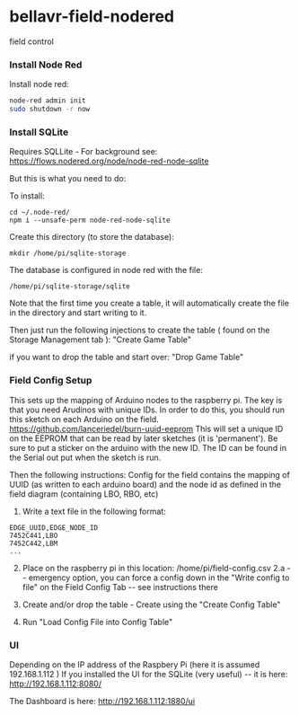 bellavr-field-nodered
=====================

field control

### Install Node Red
Install node red:
```bash <(curl -sL https://raw.githubusercontent.com/node-red/linux-installers/master/deb/update-nodejs-and-nodered)
node-red admin init
sudo shutdown -r now
```

### Install SQLite

Requires SQLLite - 
For background see: 
https://flows.nodered.org/node/node-red-node-sqlite

But this is what you need to do:

To install:
 ```
 cd ~/.node-red/
 npm i --unsafe-perm node-red-node-sqlite
 ```

Create this directory (to store the database):
```
mkdir /home/pi/sqlite-storage
```
The database is configured in node red with the file:
```
/home/pi/sqlite-storage/sqlite
```
Note that the first time you create a table, it will automatically create the file in the directory and start writing to it.

 Then just run the following injections to create the table ( found on the Storage Management tab ):
 "Create Game Table"

 if you want to drop the table and start over:
 "Drop Game Table"
 
 ### Field Config Setup
 This sets up the mapping of Arduino nodes to the raspberry pi.  The key is that you need Arudinos with unique IDs.  In order to do this, you should run this sketch on each Arduino on the field. https://github.com/lanceriedel/burn-uuid-eeprom
 This will set a unique ID on the EEPROM that can be read by later sketches (it is 'permanent'). Be sure to put a sticker on the arduino with the new ID.  The ID can be found in the Serial out put when the sketch is run.
 
Then the following instructions:
Config for the field contains the mapping of UUID (as written to each arduino board) and the node id as defined in the field diagram (containing LBO, RBO, etc)

1. Write a text file in the following format:
```
EDGE_UUID,EDGE_NODE_ID
7452C441,LBO
7452C442,LBM
...
```
2. Place on the raspberry pi in this location:
/home/pi/field-config.csv
2.a -- emergency option, you can force a config down in the "Write config to file"  on the Field Config Tab -- see instructions there

3. Create and/or drop the table -  Create using the "Create Config Table"
4. Run "Load Config File into Config Table"



### UI 
Depending on the IP address of the Raspbery Pi (here it is assumed 192.168.1.112 )
If you installed the UI for the SQLite (very useful) -- it is here:
http://192.168.1.112:8080/

The Dashboard is here:
http://192.168.1.112:1880/ui

